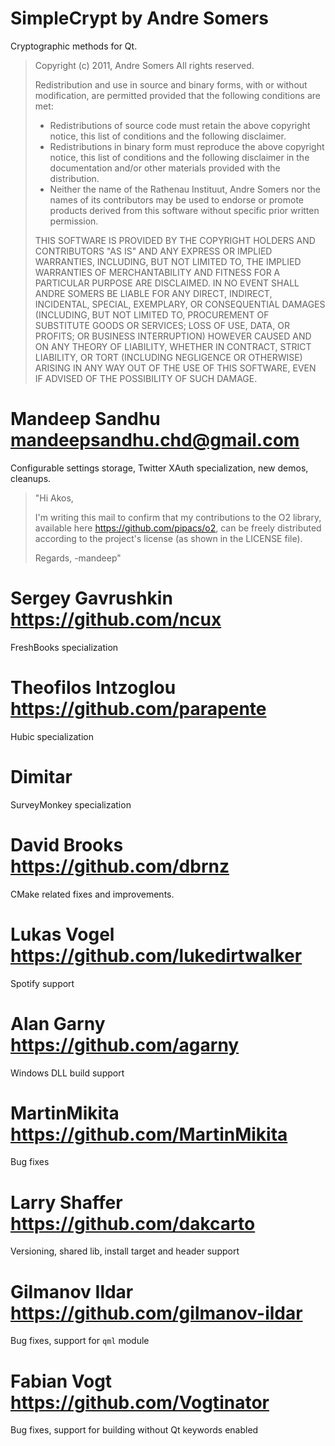 # SimpleCrypt by Andre Somers

Cryptographic methods for Qt.

> Copyright (c) 2011, Andre Somers
> All rights reserved.
>
> Redistribution and use in source and binary forms, with or without
> modification, are permitted provided that the following conditions are met:
>
>    * Redistributions of source code must retain the above copyright
>      notice, this list of conditions and the following disclaimer.
>    * Redistributions in binary form must reproduce the above copyright
>      notice, this list of conditions and the following disclaimer in the
>      documentation and/or other materials provided with the distribution.
>    * Neither the name of the Rathenau Instituut, Andre Somers nor the
>      names of its contributors may be used to endorse or promote products
>      derived from this software without specific prior written permission.
>
> THIS SOFTWARE IS PROVIDED BY THE COPYRIGHT HOLDERS AND CONTRIBUTORS "AS IS" AND
> ANY EXPRESS OR IMPLIED WARRANTIES, INCLUDING, BUT NOT LIMITED TO, THE IMPLIED
> WARRANTIES OF MERCHANTABILITY AND FITNESS FOR A PARTICULAR PURPOSE ARE
> DISCLAIMED. IN NO EVENT SHALL ANDRE SOMERS BE LIABLE FOR ANY
> DIRECT, INDIRECT, INCIDENTAL, SPECIAL, EXEMPLARY, OR CONSEQUENTIAL DAMAGES
> (INCLUDING, BUT NOT LIMITED TO, PROCUREMENT OF SUBSTITUTE GOODS OR SERVICES;
> LOSS OF USE, DATA, OR PROFITS; OR BUSINESS INTERRUPTION) HOWEVER CAUSED AND
> ON ANY THEORY OF LIABILITY, WHETHER IN CONTRACT, STRICT LIABILITY, OR TORT
> (INCLUDING NEGLIGENCE OR OTHERWISE) ARISING IN ANY WAY OUT OF THE USE OF THIS
> SOFTWARE, EVEN IF ADVISED OF THE POSSIBILITY OF SUCH DAMAGE.

# Mandeep Sandhu <mandeepsandhu.chd@gmail.com>

Configurable settings storage, Twitter XAuth specialization, new demos, cleanups.

> "Hi Akos,
>
> I'm writing this mail to confirm that my contributions to the O2 library, available here https://github.com/pipacs/o2, can be freely distributed according to the project's license (as shown in the LICENSE file).
>
> Regards,
> -mandeep"

# Sergey Gavrushkin <https://github.com/ncux>

FreshBooks specialization

# Theofilos Intzoglou <https://github.com/parapente>

Hubic specialization

# Dimitar

SurveyMonkey specialization

# David Brooks <https://github.com/dbrnz>

CMake related fixes and improvements.

# Lukas Vogel <https://github.com/lukedirtwalker>

Spotify support

# Alan Garny <https://github.com/agarny>

Windows DLL build support

# MartinMikita <https://github.com/MartinMikita>

Bug fixes

# Larry Shaffer <https://github.com/dakcarto>

Versioning, shared lib, install target and header support

# Gilmanov Ildar <https://github.com/gilmanov-ildar>

Bug fixes, support for ```qml``` module

# Fabian Vogt <https://github.com/Vogtinator>

Bug fixes, support for building without Qt keywords enabled

